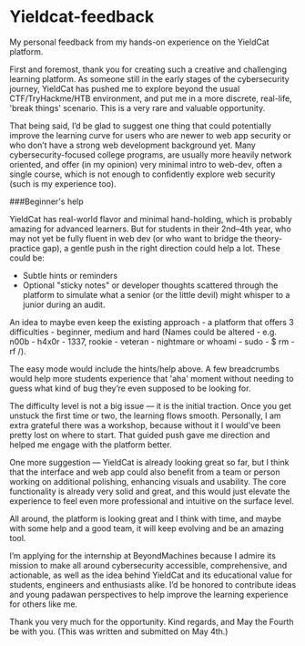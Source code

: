 # Yieldcat-feedback
My personal feedback from my hands-on experience on the YieldCat platform.

First and foremost, thank you for creating such a creative and challenging learning platform. As someone still in the early stages of the cybersecurity journey, YieldCat has pushed me to explore beyond the usual CTF/TryHackme/HTB environment, and put me in a more discrete, real-life, 'break things' scenario. This is a very rare and valuable opportunity.

That being said, I’d be glad to suggest one thing that could potentially improve the learning curve for users who are newer to web app security or who don’t have a strong web development background yet. Many cybersecurity-focused college programs, are usually more heavily network oriented, and offer (in my opinion) very minimal intro to web-dev, often a single course, which is not enough to confidently explore web security (such is my experience too).

###Beginner's help 

YieldCat has real-world flavor and minimal hand-holding, which is probably amazing for advanced learners. But for students in their 2nd–4th year, who may not yet be fully fluent in web dev (or who want to bridge the theory-practice gap), a gentle push in the right direction could help a lot. These could be:

- Subtle hints or reminders
- Optional "sticky notes" or developer thoughts scattered through the platform to simulate what a senior (or the little devil) might whisper to a junior during an audit.

An idea to maybe even keep the existing approach - a platform that offers 3 difficulties - beginner, medium and hard (Names could be altered - e.g. n00b - h4x0r - 1337, rookie - veteran - nightmare or whoami - sudo - $ rm -rf /).

The easy mode would include the hints/help above. A few breadcrumbs would help more students experience that 'aha' moment without needing to guess what kind of bug they’re even supposed to be looking for.

The difficulty level is not a big issue — it is the initial traction. Once you get unstuck the first time or two, the learning flows smooth. Personally, I am extra grateful there was a workshop, because without it I would’ve been pretty lost on where to start. That guided push gave me direction and helped me engage with the platform better.

One more suggestion — YieldCat is already looking great so far, but I think that the interface and web app could also benefit from a team or person working on additional polishing, enhancing visuals and usability. The core functionality is already very solid and great, and this would just elevate the experience to feel even more professional and intuitive on the surface level.

All around, the platform is looking great and I think with time, and maybe with some help and a good team, it will keep evolving and be an amazing tool. 

I’m applying for the internship at BeyondMachines because I admire its mission to make all around cybersecurity accessible, comprehensive, and actionable, as well as the idea behind YieldCat and its educational value for students, engineers and enthusiasts alike. I’d be honored to contribute ideas and young padawan perspectives to help improve the learning experience for others like me.

Thank you very much for the opportunity. Kind regards, and May the Fourth be with you.
(This was written and submitted on May 4th.)
